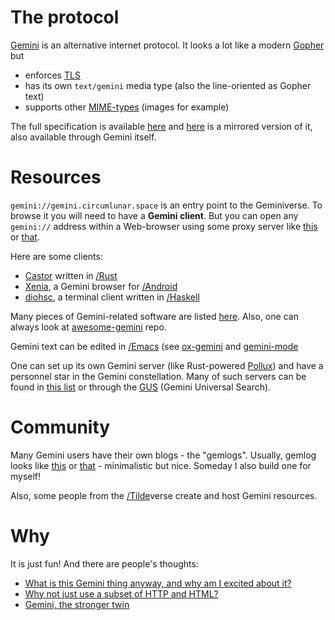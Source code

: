 # The protocol

[Gemini](https://gemini.circumlunar.space/) is an alternative internet protocol. It looks a lot like a modern [Gopher](https://en.wikipedia.org/wiki/Gopher_(protocol)) but

- enforces [TLS](https://en.wikipedia.org/wiki/Transport_Layer_Security)
- has its own `text/gemini` media type (also the line-oriented as Gopher text)
- supports other [MIME-types](https://en.wikipedia.org/wiki/MIME) (images for example)

The full specification is available [here](https://gemini.circumlunar.space/docs/specification.html) and [here](https://portal.mozz.us/gemini/gemini.circumlunar.space/docs/specification.gmi) is a mirrored version of it, also available through Gemini itself.

# Resources

`gemini://gemini.circumlunar.space` is an entry point to the Geminiverse. To browse it you will need to have a **Gemini client**. But you can open any `gemini://` address within a Web-browser using some proxy server like [this](https://portal.mozz.us/gemini/gemini.circumlunar.space) or [that](https://proxy.vulpes.one/gemini/gemini.circumlunar.space).

Here are some clients:

- [Castor](https://git.sr.ht/~julienxx/castor) written in [/Rust]()
- [Xenia](https://gitlab.com/tslocum/xenia), a Gemini browser for [/Android]()
- [diohsc](https://portal.mozz.us/gemini/gemini.thegonz.net/diohsc/), a terminal client written in [/Haskell]()

Many pieces of Gemini-related software are listed [here](https://portal.mozz.us/gemini/gemini.circumlunar.space/software/). Also, one can always look at [awesome-gemini](https://github.com/kr1sp1n/awesome-gemini) repo.

Gemini text can be edited in [/Emacs]() (see [ox-gemini](https://github.com/emacsmirror/ox-gemini) and [gemini-mode](https://github.com/matt-y/gemini-mode)

One can set up its own Gemini server (like Rust-powered [Pollux](https://git.sr.ht/~julienxx/pollux)) and have a personnel star in the Gemini constellation. Many of such servers can be found in [this list](https://portal.mozz.us/gemini/gemini.circumlunar.space/servers/) or through the [GUS](https://portal.mozz.us/gemini/gus.guru/) (Gemini Universal Search).

# Community

Many Gemini users have their own blogs - the "gemlogs". Usually, gemlog looks like [this](https://portal.mozz.us/gemini/gemini.marmaladefoo.com/blog/) or [that](https://portal.mozz.us/gemini/republic.circumlunar.space/users/joneworlds/) - minimalistic but nice. Someday I also build one for myself!

Also, some people from the [/Tilde]()verse create and host Gemini resources.

# Why

It is just fun! And there are people's thoughts:

- [What is this Gemini thing anyway, and why am I excited about it?](https://portal.mozz.us/gemini/drewdevault.com/2020/11/01/What-is-Gemini-anyway.gmi)
- [Why not just use a subset of HTTP and HTML?](https://portal.mozz.us/gemini/gemini.circumlunar.space/~solderpunk/gemlog/why-not-just-use-a-subset-of-http-and-html.gmi)
- [Gemini, the stronger twin](https://portal.mozz.us/gemini/gemini.sensorstation.co/computing/gemini.gmi)